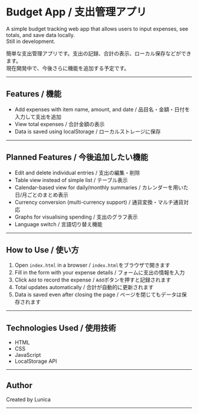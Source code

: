 # Budget App / 支出管理アプリ


A simple budget tracking web app that allows users to input expenses, see totals, and save data locally.  
Still in development.

簡単な支出管理アプリです。支出の記録、合計の表示、ローカル保存などができます。  
現在開発中で、今後さらに機能を追加する予定です。

---

## Features / 機能

- Add expenses with item name, amount, and date  /  品目名・金額・日付を入力して支出を追加  
- View total expenses  /  合計金額の表示  
- Data is saved using localStorage  /  ローカルストレージに保存

---

## Planned Features / 今後追加したい機能

- Edit and delete individual entries  /  支出の編集・削除  
- Table view instead of simple list  /  テーブル表示  
- Calendar-based view for daily/monthly summaries  /  カレンダーを用いた日/月ごとのまとめ表示  
- Currency conversion (multi-currency support)  /  通貨変換・マルチ通貨対応  
- Graphs for visualising spending  /  支出のグラフ表示  
- Language switch / 言語切り替え機能

---

## How to Use / 使い方

1. Open `index.html` in a browser  /  `index.html`をブラウザで開きます  
2. Fill in the form with your expense details  /  フォームに支出の情報を入力  
3. Click `Add` to record the expense  /  `Add`ボタンを押すと記録されます  
4. Total updates automatically  /  合計が自動的に更新されます  
5. Data is saved even after closing the page  /  ページを閉じてもデータは保存されます

---

## Technologies Used / 使用技術

- HTML  
- CSS  
- JavaScript  
- LocalStorage API

---

## Author

Created by Lunica

---


